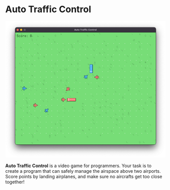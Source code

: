 # Auto Traffic Control

![screenshot](/img/screenshot.png)

**Auto Traffic Control** is a video game for programmers. Your task is to create
a program that can safely manage the airspace above two airports. Score points
by landing airplanes, and make sure no aircrafts get too close together!
